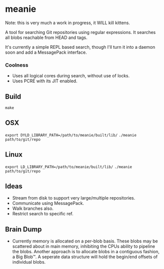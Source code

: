 # meanie

Note: this is very much a work in progress, it WILL kill kittens.

A tool for searching Git repositories using regular expressions. It searches all blobs reachable from HEAD and tags.

It's currently a simple REPL based search, though I'll turn it into a daemon soon and add a MessagePack interface.

### Coolness

* Uses all logical cores during search, without use of locks.
* Uses PCRE with its JIT enabled.

## Build

`make`

## OSX

`export DYLD_LIBRARY_PATH=/path/to/meanie/built/lib/`
`./meanie path/to/git/repo`

## Linux

`export LD_LIBRARY_PATH=/path/to/meanie/built/lib/`
`./meanie path/to/git/repo`

## Ideas

* Stream from disk to support very large/multiple repositories.
* Communicate using MessagePack.
* Walk branches also.
* Restrict search to specific ref.


## Brain Dump

* Currently memory is allocated on a per-blob basis. These blobs may be scattered about in main memory, inhibiting the CPUs ability to pipeline the blobs. Another approach is to allocate blobs in a contiguous fashion, a Big Blob™. A seperate data structure will hold the begin/end offsets of individual blobs. 